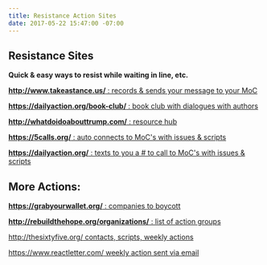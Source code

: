 ```yaml
---
title: Resistance Action Sites
date: 2017-05-22 15:47:00 -07:00
---
```


## **Resistance Sites**

**Quick & easy ways to resist while waiting in line, etc.**


[****http://www.takeastance.us/**** : records & sends your message to your MoC
](http://www.takeastance.us/)


[**https://dailyaction.org/book-club/** : book club with dialogues with authors](https://dailyaction.org/book-club/)


[**http://whatdoidoabouttrump.com/** : resource hub](http://whatdoidoabouttrump.com/)


[**https://5calls.org/** : auto connects to MoC's with issues & scripts](https://5calls.org/)


[**https://dailyaction.org/** : texts to you a # to call to MoC's with issues & scripts](https://dailyaction.org/) 


## **More Actions:**


[**https://grabyourwallet.org/** : companies to boycott
](https://grabyourwallet.org/)


[**http://rebuildthehope.org/organizations/** : list of action groups](http://rebuildthehope.org/organizations/)

[http://thesixtyfive.org/
contacts, scripts, weekly actions 
](http://thesixtyfive.org/)

[https://www.reactletter.com/
weekly action sent via email](https://www.reactletter.com/) 

